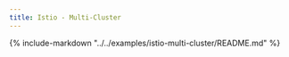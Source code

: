 ```yaml
---
title: Istio - Multi-Cluster
---
```


{%
   include-markdown "../../examples/istio-multi-cluster/README.md"
%}
